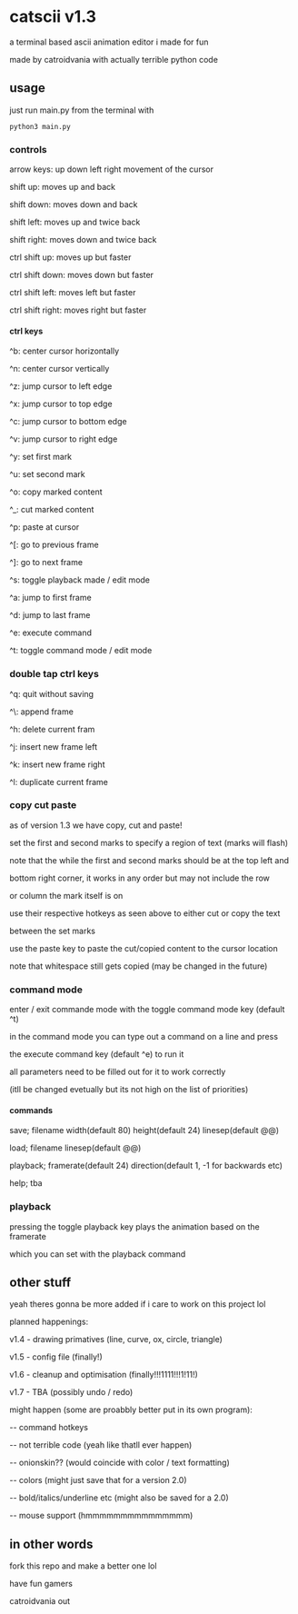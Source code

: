 # catscii v1.3

a terminal based ascii animation editor i made for fun

made by catroidvania with actually terrible python code

## usage

just run main.py from the terminal with

`python3 main.py`


### controls

arrow keys: up down left right movement of the cursor


shift up: moves up and back

shift down: moves down and back

shift left: moves up and twice back

shift right: moves down and twice back


ctrl shift up: moves up but faster

ctrl shift down: moves down but faster

ctrl shift left: moves left but faster

ctrl shift right: moves right but faster


#### ctrl keys

^b: center cursor horizontally

^n: center cursor vertically


^z: jump cursor to left edge

^x: jump cursor to top edge

^c: jump cursor to bottom edge

^v: jump cursor to right edge


^y: set first mark

^u: set second mark

^o: copy marked content

^_: cut marked content

^p: paste at cursor


^[: go to previous frame

^]: go to next frame

^s: toggle playback made / edit mode

^a: jump to first frame

^d: jump to last frame


^e: execute command

^t: toggle command mode / edit mode

### double tap ctrl keys

^q: quit without saving


^\\: append frame

^h: delete current fram

^j: insert new frame left

^k: insert new frame right

^l: duplicate current frame

### copy cut paste

as of version 1.3 we have copy, cut and paste!

set the first and second marks to specify a region of text (marks will flash)

note that the while the first and second marks should be at the top left and

bottom right corner, it works in any order but may not include the row

or column the mark itself is on

use their respective hotkeys as seen above to either cut or copy the text

between the set marks

use the paste key to paste the cut/copied content to the cursor location

note that whitespace still gets copied (may be changed in the future)

### command mode

enter / exit commande mode with the toggle command mode key (default ^t)

in the command mode you can type out a command on a line and press

the execute command key (default ^e) to run it

all parameters need to be filled out for it to work correctly

(itll be changed evetually but its not high on the list of priorities)

#### commands

save; filename width(default 80) height(default 24) linesep(default @@)

load; filename linesep(default @@)

playback; framerate(default 24) direction(default 1, -1 for backwards etc)

help; tba

### playback

pressing the toggle playback key plays the animation based on the framerate

which you can set with the playback command

## other stuff

yeah theres gonna be more added if i care to work on this project lol

planned happenings:

v1.4 - drawing primatives (line, curve, ox, circle, triangle)

v1.5 - config file (finally!)

v1.6 - cleanup and optimisation (finally!!!1111!!!1!11!)

v1.7 - TBA (possibly undo / redo)

might happen (some are proabbly better put in its own program):

-- command hotkeys

-- not terrible code (yeah like thatll ever happen)

-- onionskin?? (would coincide with color / text formatting)

-- colors (might just save that for a version 2.0)

-- bold/italics/underline etc (might also be saved for a 2.0)

-- mouse support (hmmmmmmmmmmmmmmm)

## in other words

fork this repo and make a better one lol

have fun gamers

catroidvania out
